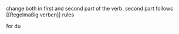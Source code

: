 change both in first and second part of the verb.
second part follows [[Regelmaßig verben]] rules

for du 